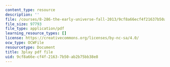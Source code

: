 ```yaml
---
content_type: resource
description: ''
file: /courses/8-286-the-early-universe-fall-2013/9cf8a66ecf4f21637b50ab2b75bb38e8_-yIKKST-_Mw.pdf
file_size: 97793
file_type: application/pdf
learning_resource_types: []
license: https://creativecommons.org/licenses/by-nc-sa/4.0/
ocw_type: OCWFile
resourcetype: Document
title: 3play pdf file
uid: 9cf8a66e-cf4f-2163-7b50-ab2b75bb38e8
---
```

